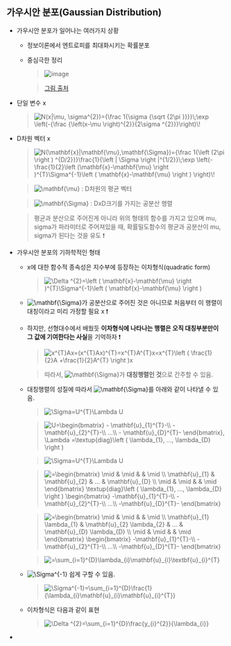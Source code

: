 ## 가우시안 분포(Gaussian Distribution)

+ 가우시안 분포가 일어나는 여러가지 상황
   + 정보이론에서 엔트로피를 최대화시키는 확률분포
   + 중심극한 정리   
   
      > ![image](https://user-images.githubusercontent.com/72974863/104146672-d41edd80-540e-11eb-9ae2-e81140f520de.png)   
            
      > [그림 출처](https://ko.wikipedia.org/wiki/%EC%A4%91%EC%8B%AC_%EA%B7%B9%ED%95%9C_%EC%A0%95%EB%A6%AC)
      
+ 단일 변수 x   

   > <img src="https://latex.codecogs.com/gif.latex?N(x|\mu,&space;\sigma^{2})={\frac&space;1{\sigma&space;{\sqrt&space;{2\pi&space;}}}}\;\exp&space;\left(-{\frac&space;{\left(x-\mu&space;\right)^{2}}{2\sigma&space;^{2}}}\right)\!" title="N(x|\mu, \sigma^{2})={\frac 1{\sigma {\sqrt {2\pi }}}}\;\exp \left(-{\frac {\left(x-\mu \right)^{2}}{2\sigma ^{2}}}\right)\!" />   

+ D차원 벡터 x

   > <img src="https://latex.codecogs.com/gif.latex?N(\mathbf{x}|\mathbf{\mu},\mathbf{\Sigma})={\frac&space;1{\left&space;(2\pi&space;\right&space;)&space;^{D/2}}}\frac{1}{\left&space;|&space;\Sigma&space;\right&space;|^{1/2}}\;\exp&space;\left(-\frac{1}{2}\left&space;(\mathbf{x}-\mathbf{\mu}&space;\right&space;)^{T}\Sigma^{-1}\left&space;(&space;\mathbf{x}-\mathbf{\mu}&space;\right&space;)&space;\right)\!" title="N(\mathbf{x}|\mathbf{\mu},\mathbf{\Sigma})={\frac 1{\left (2\pi \right ) ^{D/2}}}\frac{1}{\left | \Sigma \right |^{1/2}}\;\exp \left(-\frac{1}{2}\left (\mathbf{x}-\mathbf{\mu} \right )^{T}\Sigma^{-1}\left ( \mathbf{x}-\mathbf{\mu} \right ) \right)\!" />   
   
   > <img src="https://latex.codecogs.com/gif.latex?\mathbf{\mu}" title="\mathbf{\mu}" /> : D차원의 평균 벡터   
      
   > <img src="https://latex.codecogs.com/gif.latex?\mathbf{\Sigma}" title="\mathbf{\Sigma}" /> : DxD크기를 가지는 공분산 행렬   
   
   > 평균과 분산으로 주어진게 아니라 위의 형태의 함수를 가지고 있으며 mu, sigma가 파라미터로 주어져있을 때, 확률밀도함수의 평균과 공분산이 mu, sigma가 된다는 것을 유도 ❗
   
+ 가우시안 분포의 기하학적인 형태

   + x에 대한 함수적 종속성은 지수부에 등장하는 이차형식(quadratic form)
   
      > <img src="https://latex.codecogs.com/gif.latex?\Delta&space;^{2}=\left&space;(&space;\mathbf{x}-\mathbf{\mu}&space;\right&space;)^{T}\Sigma^{-1}\left&space;(&space;\mathbf{x}-\mathbf{\mu}&space;\right&space;)" title="\Delta ^{2}=\left ( \mathbf{x}-\mathbf{\mu} \right )^{T}\Sigma^{-1}\left ( \mathbf{x}-\mathbf{\mu} \right )" />   
      
   + <img src="https://latex.codecogs.com/gif.latex?\mathbf{\Sigma}" title="\mathbf{\Sigma}" />가 공분산으로 주어진 것은 아니므로 처음부터 이 행렬이 대칭이라고 미리 가정할 필요 x ❗    
   
   + 하지만, 선형대수에서 배웠듯 **이차형식에 나타나는 행렬은 오직 대칭부분만이 그 값에 기여한다는 사실**을 기억하자 ❗
   
      > <img src="https://latex.codecogs.com/gif.latex?x^{T}Ax=(x^{T}Ax)^{T}=x^{T}A^{T}x=x^{T}\left&space;(&space;\frac{1}{2}A&space;&plus;\frac{1}{2}A^{T}&space;\right&space;)x" title="x^{T}Ax=(x^{T}Ax)^{T}=x^{T}A^{T}x=x^{T}\left ( \frac{1}{2}A +\frac{1}{2}A^{T} \right )x" />   
      
      > 따라서, <img src="https://latex.codecogs.com/gif.latex?\mathbf{\Sigma}" title="\mathbf{\Sigma}" />가 **대칭행렬인 것**으로 간주할 수 있음.   
      
   + 대칭행렬의 성질에 따라서 <img src="https://latex.codecogs.com/gif.latex?\mathbf{\Sigma}" title="\mathbf{\Sigma}" />를 아래와 같이 나타낼 수 있음.   
   
      > <img src="https://latex.codecogs.com/gif.latex?\Sigma=U^{T}\Lambda&space;U" title="\Sigma=U^{T}\Lambda U" />   
      
      > <img src="https://latex.codecogs.com/gif.latex?U=\begin{bmatrix}&space;-&space;\mathbf{u}_{1}^{T}-\\&space;-&space;\mathbf{u}_{2}^{T}-\\&space;...\\&space;-&space;\mathbf{u}_{D}^{T}-&space;\end{bmatrix},&space;\Lambda&space;=\textup{diag}\left&space;(&space;\lambda_{1},&space;...,&space;\lambda_{D}&space;\right&space;)" title="U=\begin{bmatrix} - \mathbf{u}_{1}^{T}-\\ - \mathbf{u}_{2}^{T}-\\ ...\\ - \mathbf{u}_{D}^{T}- \end{bmatrix}, \Lambda =\textup{diag}\left ( \lambda_{1}, ..., \lambda_{D} \right )" />   
      
      > <img src="https://latex.codecogs.com/gif.latex?\Sigma=U^{T}\Lambda&space;U" title="\Sigma=U^{T}\Lambda U" />   
      
      > <img src="https://latex.codecogs.com/gif.latex?=\begin{bmatrix}&space;\mid&space;&&space;\mid&space;&&space;&&space;\mid&space;\\&space;\mathbf{u}_{1}&space;&&space;\mathbf{u}_{2}&space;&&space;...&space;&&space;\mathbf{u}_{D}&space;\\&space;\mid&space;&&space;\mid&space;&&space;&&space;\mid&space;\end{bmatrix}&space;\textup{diag}\left&space;(&space;\lambda_{1},&space;...,&space;\lambda_{D}&space;\right&space;)&space;\begin{bmatrix}&space;-\mathbf{u}_{1}^{T}-\\&space;-\mathbf{u}_{2}^{T}-\\&space;...\\&space;-\mathbf{u}_{D}^{T}-&space;\end{bmatrix}" title="=\begin{bmatrix} \mid & \mid & & \mid \\ \mathbf{u}_{1} & \mathbf{u}_{2} & ... & \mathbf{u}_{D} \\ \mid & \mid & & \mid \end{bmatrix} \textup{diag}\left ( \lambda_{1}, ..., \lambda_{D} \right ) \begin{bmatrix} -\mathbf{u}_{1}^{T}-\\ -\mathbf{u}_{2}^{T}-\\ ...\\ -\mathbf{u}_{D}^{T}- \end{bmatrix}" />   
      
      > <img src="https://latex.codecogs.com/gif.latex?=\begin{bmatrix}&space;\mid&space;&&space;\mid&space;&&space;&&space;\mid&space;\\&space;\mathbf{u}_{1}&space;\lambda_{1}&space;&&space;\mathbf{u}_{2}&space;\lambda_{2}&space;&&space;...&space;&&space;\mathbf{u}_{D}&space;\lambda_{D}&space;\\&space;\mid&space;&&space;\mid&space;&&space;&&space;\mid&space;\end{bmatrix}&space;\begin{bmatrix}&space;-\mathbf{u}_{1}^{T}-\\&space;-\mathbf{u}_{2}^{T}-\\&space;...\\&space;-\mathbf{u}_{D}^{T}-&space;\end{bmatrix}" title="=\begin{bmatrix} \mid & \mid & & \mid \\ \mathbf{u}_{1} \lambda_{1} & \mathbf{u}_{2} \lambda_{2} & ... & \mathbf{u}_{D} \lambda_{D} \\ \mid & \mid & & \mid \end{bmatrix} \begin{bmatrix} -\mathbf{u}_{1}^{T}-\\ -\mathbf{u}_{2}^{T}-\\ ...\\ -\mathbf{u}_{D}^{T}- \end{bmatrix}" />   
      
      > <img src="https://latex.codecogs.com/gif.latex?=\sum_{i=1}^{D}\lambda_{i}\mathbf{u}_{i}\textbf{u}_{i}^{T}" title="=\sum_{i=1}^{D}\lambda_{i}\mathbf{u}_{i}\textbf{u}_{i}^{T}" />   


   + <img src="https://latex.codecogs.com/gif.latex?\Sigma^{-1}" title="\Sigma^{-1}" /> 쉽게 구할 수 있음.   
   
      > <img src="https://latex.codecogs.com/gif.latex?\Sigma^{-1}=\sum_{i=1}^{D}\frac{1}{\lambda_{i}\mathbf{u}_{i}\mathbf{u}_{i}^{T}}" title="\Sigma^{-1}=\sum_{i=1}^{D}\frac{1}{\lambda_{i}\mathbf{u}_{i}\mathbf{u}_{i}^{T}}" />   
      
   + 이차형식은 다음과 같이 표현
      
      > <img src="https://latex.codecogs.com/gif.latex?\Delta&space;^{2}=\sum_{i=1}^{D}\frac{y_{i}^{2}}{\lambda_{i}}" title="\Delta ^{2}=\sum_{i=1}^{D}\frac{y_{i}^{2}}{\lambda_{i}}" />   
      
      


+
